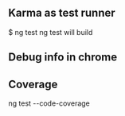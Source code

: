 ## Karma as test runner
  $ ng test
  ng test will build 


## Debug info in chrome
  


## Coverage
  ng test --code-coverage